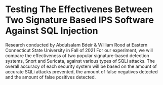 # Testing The Effectivenes Between Two Signature Based IPS Software Against SQL Injection
Research conducted by Abdulsalam Bdeir &amp; William Rood at Eastern Connecticut State University in Fall of 2021 For our experiment, 
we will compare the effectiveness of two popular signature-based detection systems, Snort and Suricata, against various types of SQLi attacks. 
The overall accuracy of each security system will be based on the amount of accurate SQLi attacks prevented, 
the amount of false negatives detected and the amount of false positives detected.

